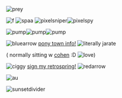 ![prey](https://github.com/MellowAmaryllis/MellowAmaryllis/assets/166118914/df89202a-c3fc-4a93-a49a-04e9861886e2)


![f](https://github.com/MellowAmaryllis/MellowAmaryllis/assets/166118914/785f23f8-70e6-42c0-a080-286bc4ad9b38)
![spaa](https://github.com/MellowAmaryllis/MellowAmaryllis/assets/166118914/baafa895-edf1-45ad-a106-a0e8075a32a7)
![pixelsniper](https://github.com/MellowAmaryllis/MellowAmaryllis/assets/166118914/f1427798-0fc8-4358-bae3-b31f9aa1be3a)![pixelspy](https://github.com/MellowAmaryllis/MellowAmaryllis/assets/166118914/d3424dce-872b-4503-bde3-13315032a961)

![pump](https://github.com/MellowAmaryllis/MellowAmaryllis/assets/166118914/514651e3-5020-4402-a722-bcfb007a4078)![pump](https://github.com/MellowAmaryllis/MellowAmaryllis/assets/166118914/514651e3-5020-4402-a722-bcfb007a4078)![pump](https://github.com/MellowAmaryllis/MellowAmaryllis/assets/166118914/514651e3-5020-4402-a722-bcfb007a4078)



![bluearrow](https://github.com/MellowAmaryllis/MellowAmaryllis/assets/166118914/9941a453-fc5f-48e9-8f3e-9b7293a579ea)
[pony town info!](https://ptma.carrd.co/)  ![literally jarate](https://github.com/MellowAmaryllis/MellowAmaryllis/assets/166118914/7e0ff82e-c30c-4e91-a1d8-1077c2ae1352) 

( normally sitting w [cohen](https://github.com/twicetheshot) :D ![love](https://github.com/MellowAmaryllis/MellowAmaryllis/assets/166118914/1ddc182a-52c4-41e5-8a01-bb880cc178db))

![ciggy](https://github.com/MellowAmaryllis/MellowAmaryllis/assets/166118914/b1baa5d0-bb15-4359-a70e-e1f1863b9dce)
 [sign my retrospring!](https://retrospring.net/@MellowAmaryllis)  ![redarrow](https://github.com/MellowAmaryllis/MellowAmaryllis/assets/166118914/e2d16d13-1118-4d01-9ebf-3bc69c459171)



![au](https://github.com/MellowAmaryllis/MellowAmaryllis/assets/166118914/16dbbc44-c4ac-4eef-94b2-cb9e93c6f880)




![sunsetdivider](https://github.com/MellowAmaryllis/MellowAmaryllis/assets/166118914/17276427-a64a-4021-9dd4-849e5fd28f2e)
